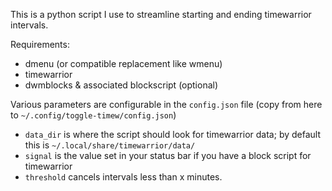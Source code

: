 This is a python script I use to streamline starting and ending timewarrior
intervals.

Requirements:

- dmenu (or compatible replacement like wmenu)
- timewarrior
- dwmblocks & associated blockscript (optional)

Various parameters are configurable in the `config.json` file (copy from here to `~/.config/toggle-timew/config.json`)

- `data_dir` is where the script should look for timewarrior data; by default this is
  `~/.local/share/timewarrior/data/`
- `signal` is the value set in your status bar if you have a block script for
  timewarrior
- `threshold` cancels intervals less than x minutes.


